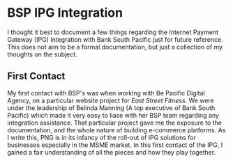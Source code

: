 # BSP IPG Integration
I thought it best to document a few things regarding the Internet Payment Gateway (IPG) Integration with Bank South Pacific just for future reference. This does not aim to be a formal documentation, but just a collection of my thoughts on the subject.

## First Contact
My first contact with BSP's was when working with Be Pacific Digital Agency, on a particular website project for *East Street Fitness*. We were under the leadership of Belinda Manning (A top executive of Bank South Pacific) which made it very easy to liase with her BSP team regarding any integration assistance. That particular project gave me the exposure to the documentation, and the whole nature of building e-commerce platforms. As I write this, PNG is in its infancy of the roll-out of IPG solutions for businesses especially in the MSME market. In this first contact of the IPG, I gained a fair understanding of all the pieces and how they play together.


